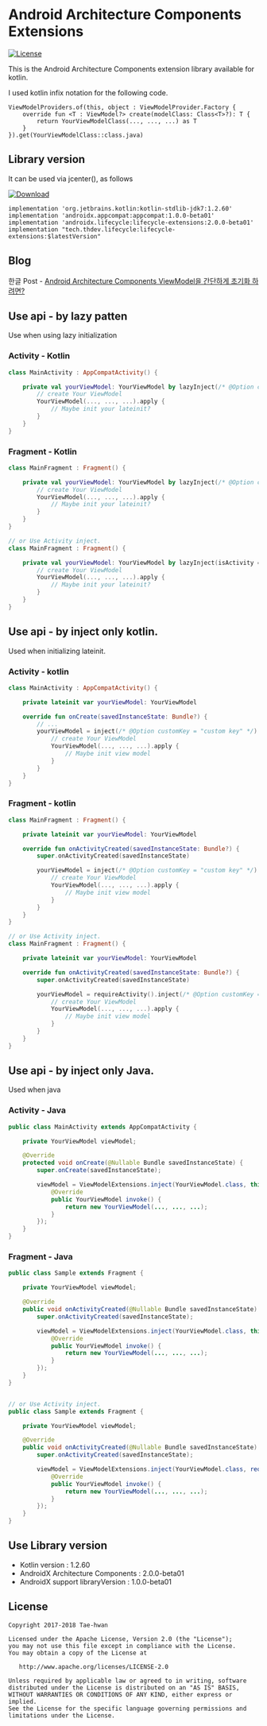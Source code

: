 # Android Architecture Components Extensions
[![License](https://img.shields.io/hexpm/l/plug.svg)]()


This is the Android Architecture Components extension library available for kotlin.

I used kotlin infix notation for the following code.

```
ViewModelProviders.of(this, object : ViewModelProvider.Factory {
    override fun <T : ViewModel?> create(modelClass: Class<T>?): T {
        return YourViewModelClass(..., ..., ...) as T
    }
}).get(YourViewModelClass::class.java)
```


## Library version

It can be used via jcenter(), as follows

[ ![Download](https://api.bintray.com/packages/taehwandev/thdev.tech/lifecycle-extensions/images/download.svg) ](https://bintray.com/taehwandev/thdev.tech/lifecycle-extensions/_latestVersion)

```
implementation 'org.jetbrains.kotlin:kotlin-stdlib-jdk7:1.2.60'
implementation 'androidx.appcompat:appcompat:1.0.0-beta01'
implementation 'androidx.lifecycle:lifecycle-extensions:2.0.0-beta01'
implementation "tech.thdev.lifecycle:lifecycle-extensions:$latestVersion"
```


## Blog

한글 Post - [Android Architecture Components ViewModel을 간단하게 초기화 하려면?](http://thdev.tech/androiddev/2017/07/25/Android-Architecture-Components-ViewModel-Inject.html)



## Use api - by lazy patten

Use when using lazy initialization

### Activity - Kotlin

```kotlin
class MainActivity : AppCompatActivity() {

    private val yourViewModel: YourViewModel by lazyInject(/* @Option customKey = "custom key" */) {
        // create Your ViewModel
        YourViewModel(..., ..., ...).apply {
            // Maybe init your lateinit?
        }
    }
}
```

### Fragment - Kotlin

```kotlin
class MainFragment : Fragment() {

    private val yourViewModel: YourViewModel by lazyInject(/* @Option customKey = "custom key" */) {
        // create Your ViewModel
        YourViewModel(..., ..., ...).apply {
            // Maybe init your lateinit?
        }
    }
}

// or Use Activity inject.
class MainFragment : Fragment() {

    private val yourViewModel: YourViewModel by lazyInject(isActivity = true /* @Option , customKey = "custom key" */) {
        // create Your ViewModel
        YourViewModel(..., ..., ...).apply {
            // Maybe init your lateinit?
        }
    }
}
```


## Use api - by inject only kotlin.

Used when initializing lateinit.

### Activity - kotlin

```kotlin
class MainActivity : AppCompatActivity() {

    private lateinit var yourViewModel: YourViewModel

    override fun onCreate(savedInstanceState: Bundle?) {
        // ...
        yourViewModel = inject(/* @Option customKey = "custom key" */) {
            // create Your ViewModel
            YourViewModel(..., ..., ...).apply {
                // Maybe init view model
            }
        }
    }
}
```

### Fragment - kotlin

```kotlin
class MainFragment : Fragment() {

    private lateinit var yourViewModel: YourViewModel

    override fun onActivityCreated(savedInstanceState: Bundle?) {
        super.onActivityCreated(savedInstanceState)

        yourViewModel = inject(/* @Option customKey = "custom key" */) {
            // create Your ViewModel
            YourViewModel(..., ..., ...).apply {
                // Maybe init view model
            }
        }
    }
}

// or Use Activity inject.
class MainFragment : Fragment() {

    private lateinit var yourViewModel: YourViewModel

    override fun onActivityCreated(savedInstanceState: Bundle?) {
        super.onActivityCreated(savedInstanceState)

        yourViewModel = requireActivity().inject(/* @Option customKey = "custom key" */) {
            // create Your ViewModel
            YourViewModel(..., ..., ...).apply {
                // Maybe init view model
            }
        }
    }
}
```

## Use api - by inject only Java.

Used when java

### Activity - Java

```java
public class MainActivity extends AppCompatActivity {

    private YourViewModel viewModel;

    @Override
    protected void onCreate(@Nullable Bundle savedInstanceState) {
        super.onCreate(savedInstanceState);

        viewModel = ViewModelExtensions.inject(YourViewModel.class, this /*, @Option "custom key" */, new Function0<YourViewModel>() {
            @Override
            public YourViewModel invoke() {
                return new YourViewModel(..., ..., ...);
            }
        });
    }
}
```

### Fragment - Java

```java
public class Sample extends Fragment {

    private YourViewModel viewModel;

    @Override
    public void onActivityCreated(@Nullable Bundle savedInstanceState) {
        super.onActivityCreated(savedInstanceState);

        viewModel = ViewModelExtensions.inject(YourViewModel.class, this /*, @Option "custom key" */, new Function0<YourViewModel>() {
            @Override
            public YourViewModel invoke() {
                return new YourViewModel(..., ..., ...);
            }
        });
    }
}


// or Use Activity inject.
public class Sample extends Fragment {

    private YourViewModel viewModel;

    @Override
    public void onActivityCreated(@Nullable Bundle savedInstanceState) {
        super.onActivityCreated(savedInstanceState);

        viewModel = ViewModelExtensions.inject(YourViewModel.class, requireActivity() /*, @Option "custom key" */, new Function0<YourViewModel>() {
            @Override
            public YourViewModel invoke() {
                return new YourViewModel(..., ..., ...);
            }
        });
    }
}
```

## Use Library version

- Kotlin version : 1.2.60
- AndroidX Architecture Components : 2.0.0-beta01
- AndroidX support libraryVersion : 1.0.0-beta01


## License

```
Copyright 2017-2018 Tae-hwan

Licensed under the Apache License, Version 2.0 (the "License");
you may not use this file except in compliance with the License.
You may obtain a copy of the License at

   http://www.apache.org/licenses/LICENSE-2.0

Unless required by applicable law or agreed to in writing, software
distributed under the License is distributed on an "AS IS" BASIS,
WITHOUT WARRANTIES OR CONDITIONS OF ANY KIND, either express or implied.
See the License for the specific language governing permissions and
limitations under the License.
```